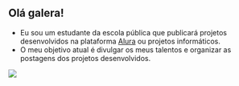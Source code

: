 ## Olá galera!

- Eu sou um estudante da escola pública que publicará projetos desenvolvidos na plataforma [Alura](https://www.alura.com.br/) ou projetos informáticos.
- O meu objetivo atual é divulgar os meus talentos e organizar as postagens dos projetos desenvolvidos.

![](https://media1.tenor.com/m/VG57dp4st8wAAAAC/elmer-sheep.gif)
